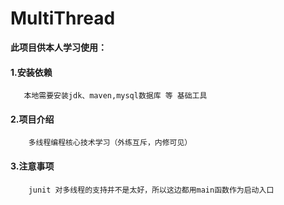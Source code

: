# MultiThread

 **此项目供本人学习使用：**
        
   #### 1.安装依赖
       
       本地需要安装jdk、maven,mysql数据库 等 基础工具
       
   #### 2.项目介绍
      
        多线程编程核心技术学习（外练互斥，内修可见）
        
   #### 3.注意事项
    
        junit 对多线程的支持并不是太好，所以这边都用main函数作为启动入口
       
        
